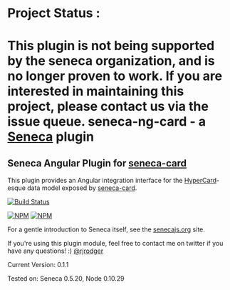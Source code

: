 # Project Status :
This plugin is not being supported by the seneca organization,  and is no longer proven to work.
If you are interested in maintaining this project, please contact us via the issue queue.
seneca-ng-card - a [Seneca](http://senecajs.org) plugin
======================================================

## Seneca Angular Plugin for [seneca-card](http://github.com/rjrodger/seneca-card)

This plugin provides an Angular integration interface for the [HyperCard](http://en.wikipedia.org/wiki/Hyperng-card)-esque data model exposed by [seneca-card](http://github.com/rjrodger/seneca-card).

[![Build Status](https://travis-ci.org/rjrodger/seneca-ng-card.png?branch=master)](https://travis-ci.org/rjrodger/seneca-ng-card)

[![NPM](https://nodei.co/npm/seneca-ng-card.png)](https://nodei.co/npm/seneca-ng-card/)
[![NPM](https://nodei.co/npm-dl/seneca-ng-card.png)](https://nodei.co/npm-dl/seneca-ng-card/)

For a gentle introduction to Seneca itself, see the
[senecajs.org](http://senecajs.org) site.

If you're using this plugin module, feel free to contact me on twitter if you
have any questions! :) [@rjrodger](http://twitter.com/rjrodger)

Current Version: 0.1.1

Tested on: Seneca 0.5.20, Node 0.10.29
